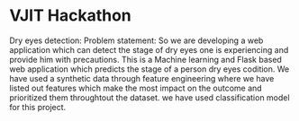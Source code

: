 # VJIT Hackathon
Dry eyes detection:
Problem statement: So we are developing a web application which can detect the stage of dry eyes one is experiencing and provide him with precautions.
This is a Machine learning and Flask based web application which predicts the stage of a person dry eyes codition.
We have used a synthetic data through feature engineering where we have listed out features which make the most impact on the outcome and prioritized them throughtout the dataset.
we have used classification model for this project.
